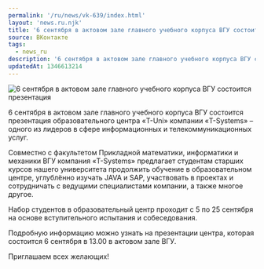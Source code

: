 ```yaml
---
permalink: '/ru/news/vk-639/index.html'
layout: 'news.ru.njk'
title: '6 сентября в актовом зале главного учебного корпуса ВГУ состоится презентация образовательного'
source: ВКонтакте
tags:
  - news_ru
description: '6 сентября в актовом зале главного учебного корпуса ВГУ состоится презентация'
updatedAt: 1346613214
---
```

![6 сентября в актовом зале главного учебного корпуса ВГУ состоится презентация](https://sun9-32.userapi.com/impf/c308824/v308824378/2257/mGq9HqEYPac.jpg?size=272x49&quality=96&proxy=1&sign=746d5034f2904a27ef8624e6c1773089&c_uniq_tag=glk3N_jN71k-3_zm_k89-tkMgdnlKpAGglM6PY7M6O4&type=album)

6 сентября в актовом зале главного учебного корпуса ВГУ состоится презентация образовательного центра «T-Uni» компании «T-Systems» – одного из лидеров в сфере информационных и телекоммуникационных услуг.

Совместно с факультетом Прикладной математики, информатики и механики ВГУ компания «T-Systems» предлагает студентам старших курсов нашего университета продолжить обучение в образовательном центре, углублённо изучать JAVA и SAP, участвовать в проектах и сотрудничать с ведущими специалистами компании, а также многое другое.

Набор студентов в образовательный центр проходит с 5 по 25 сентября
на основе вступительного испытания и собеседования.

Подробную информацию можно узнать на презентации центра,
которая состоится 6 сентября в 13.00 в актовом зале ВГУ.

Приглашаем всех желающих!
